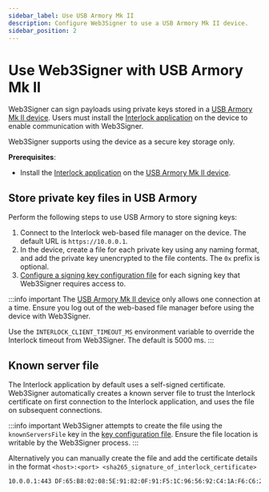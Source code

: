 ```yaml
---
sidebar_label: Use USB Armory Mk II
description: Configure Web3Signer to use a USB Armory Mk II device.
sidebar_position: 2
---
```


# Use Web3Signer with USB Armory Mk II

Web3Signer can sign payloads using private keys stored in a [USB Armory Mk II device].
Users must install the [Interlock application] on the device to enable communication with Web3Signer.

Web3Signer supports using the device as a secure key storage only.

**Prerequisites**:

- Install the [Interlock application] on the [USB Armory Mk II device].

## Store private key files in USB Armory

Perform the following steps to use USB Armory to store signing keys:

1. Connect to the Interlock web-based file manager on the device. The default URL is `https://10.0.0.1`.
1. In the device, create a file for each private key using any naming format, and add the private
   key unencrypted to the file contents. The `0x` prefix is optional.
1. [Configure a signing key configuration file] for each signing key that Web3Signer requires access to.

:::info important
The [USB Armory Mk II device] only allows one connection at a time.
Ensure you log out of the web-based file manager before using the device with Web3Signer.

Use the `INTERLOCK_CLIENT_TIMEOUT_MS` environment variable to override the Interlock timeout from Web3Signer.
The default is 5000 ms.
:::

## Known server file

The Interlock application by default uses a self-signed certificate.
Web3Signer automatically creates a known server file to trust the Interlock certificate on first
connection to the Interlock application, and uses the file on subsequent connections.

:::info important
Web3Signer attempts to create the file using the `knownServersFile` key in the [key configuration file].
Ensure the file location is writable by the Web3Signer process.
:::

Alternatively you can manually create the file and add the certificate details in the format
`<host>:<port> <sha265_signature_of_interlock_certificate>`

```bash
10.0.0.1:443 DF:65:B8:02:08:5E:91:82:0F:91:F5:1C:96:56:92:C4:1A:F6:C6:27:FD:6C:FC:31:F2:BB:90:17:22:59:5B:50
```

<!-- links -->

[USB Armory Mk II device]: https://www.f-secure.com/en/consulting/foundry/usb-armory
[Interlock application]: https://github.com/f-secure-foundry/interlock/blob/master/README.md
[Configure a signing key configuration file]: ../../use-signing-keys.md
[key configuration file]: ../../../reference/key-config-file-params.md#usb-armory-mk-ii
